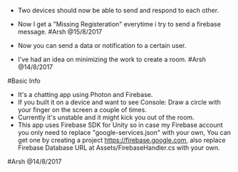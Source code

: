 - Two devices should now be able to send and respond to each other. 
- Now I get a "Missing Registeration" everytime i try to send a firebase message. #Arsh @15/8/2017

- Now you can send a data or notification to a certain user. 
- I've had an idea on minimizing the work to create a room. #Arsh @14/8/2017

#Basic Info
- It's a chatting app using Photon and Firebase.
- If you built it on a device and want to see Console: Draw a circle with your finger on the screen a couple of times.
- Currently it's unstable and it might kick you out of the room.
- This app uses Firebase SDK for Unity so in case my Firebase account you only need to replace "google-services.json" with your own, You can get one by creating a project https://firebase.google.com, also replace Firebase Database URL at Assets/FirebaseHandler.cs with your own.

#Arsh @14/8/2017
